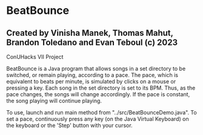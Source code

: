 # BeatBounce
## Created by Vinisha Manek, Thomas Mahut, Brandon Toledano and Evan Teboul (c) 2023
ConUHacks VII Project

BeatBounce is a Java program that allows songs in a set directory to be switched, or remain playing, according to a pace. The pace, which is equivalent to beats per minute, is simulated by clicks on a mouse or pressing a key. Each song in the set directory is set to its BPM. Thus, as the pace changes, the songs will change accordingly. If the pace is constant, the song playing will continue playing.


To use, launch and run main method from "../src/BeatBounceDemo.java". To set a pace, continuously press any key (on the Java Virtual Keyboard) on the keyboard or the 'Step' button with your cursor. 
